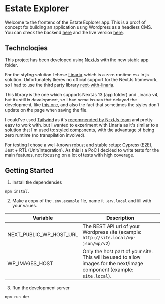 # Estate Explorer

Welcome to the frontend of the Estate Explorer app. This is a proof of concept for building an application using Wordpress as a headless CMS. You can check the backend [here](https://github.com/luizeboli/headless-wordpress) and the live version [here](https://estate-explorer.felicio.dev).

## Technologies

This project has been developed using [NextJs](https://github.com/vercel/next.js/) with the new stable app folder.

For the styling solution I chose [Linaria](https://github.com/callstack/linaria), which is a zero runtime css in js solution. Unfortunately theres no official support for the NextJs framework, so I had to use the third party library [next-with-linaria](https://github.com/dlehmhus/next-with-linaria). 

This library is the one which supports NextJs 13 (app folder) and Linaria v4, but its still in development, so I had some issues that delayed the development, like [this one](https://github.com/dlehmhus/next-with-linaria/issues/17), and also the fact that sometimes the styles don't update on the page when saving the file.

I could've used [Tailwind](https://github.com/tailwindlabs/tailwindcss) as it's [recommended by NextJs team](https://nextjs.org/docs/pages/building-your-application/styling/tailwind-css) and pretty easy to work with, but I wanted to experiment with Linaria as it's similar to a solution that I'm used to: [styled components](https://github.com/styled-components/styled-components), with the advantage of being zero runtime (no transpilation involved).

For testing I chose a well-known robust and stable setup: [Cypress](https://cypress.io) (E2E), [Jest](https://jestjs.io) + [RTL](https://testing-library.com) (Unit/Integration). As this is a PoC I decided to write tests for the main features, not focusing on a lot of tests with high coverage.

## Getting Started

1. Install the dependencies
```sh
npm install
```
2. Make a copy of the `.env.example` file, name it `.env.local` and fill with your values.

| Variable                 | Description                          |
|--------------------------|--------------------------------------|
| NEXT_PUBLIC_WP_HOST_URL  | The REST API url of your Wordpress site (example: `http://site.local/wp-json/wp/v2`)|
| WP_IMAGES_HOST           | Only the host part of your site. This will be used to allow images for the next/image component (example: `site.local`).                                   |

3. Run the development server
```sh
npm run dev
```